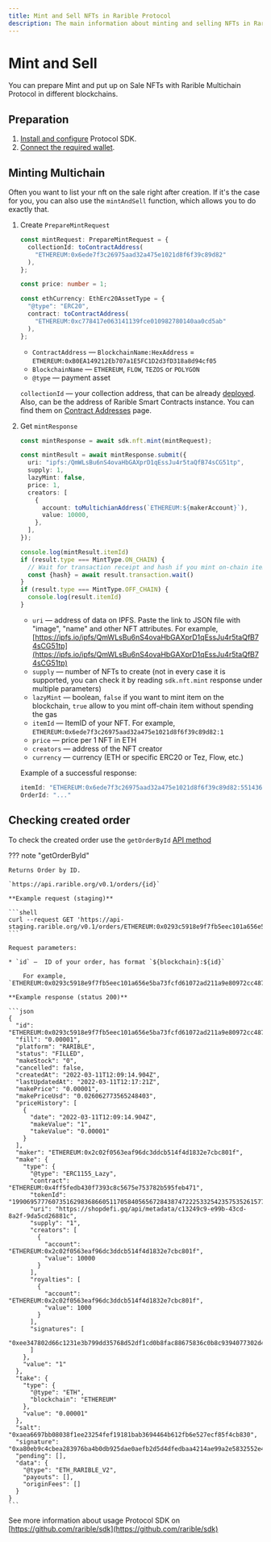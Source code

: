 ```yaml
---
title: Mint and Sell NFTs in Rarible Protocol
description: The main information about minting and selling NFTs in Rarible Multichain Protocol
---
```


# Mint and Sell

You can prepare Mint and put up on Sale NFTs with Rarible Multichain Protocol in different blockchains.

## Preparation

1. [Install and configure](https://docs.rarible.org/union-sdk/#installation) Protocol SDK.
2. [Connect the required wallet](https://docs.rarible.org/union-sdk/#metamask-integration-with-rarible).

## Minting Multichain

Often you want to list your nft on the sale right after creation. If it's the case for you, you can also use the `mintAndSell` function, which allows you to do exactly that.

1. Create `PrepareMintRequest`

    ```typescript
    const mintRequest: PrepareMintRequest = {
      collectionId: toContractAddress(
        "ETHEREUM:0x6ede7f3c26975aad32a475e1021d8f6f39c89d82"
      ),
    };
   
    const price: number = 1;
   
    const ethCurrency: EthErc20AssetType = {
      "@type": "ERC20",
      contract: toContractAddress(
        "ETHEREUM:0xc778417e063141139fce010982780140aa0cd5ab"
      ),
    };   
    ```

    * `ContractAddress` — `BlockchainName:HexAddress` = `ETHEREUM:0xB0EA149212Eb707a1E5FC1D2d3fD318a8d94cf05`
    * `BlockchainName` — `ETHEREUM`, `FLOW`, `TEZOS` or `POLYGON`
    * `@type` — payment asset

    `collectionId` — your collection address, that can be already [deployed](deploy-collection.md). Also, can be the address of Rarible Smart Contracts instance. You can find them on [Contract Addresses](contract-addresses.md) page.

2. Get `mintResponse`

    ```typescript
    const mintResponse = await sdk.nft.mint(mintRequest);
    
    const mintResult = await mintResponse.submit({
      uri: "ipfs:/QmWLsBu6nS4ovaHbGAXprD1qEssJu4r5taQfB74sCG51tp",
      supply: 1,
      lazyMint: false,
      price: 1,
      creators: [
        {
          account: toMultichianAddress(`ETHEREUM:${makerAccount}`),
          value: 10000,
        },
      ],   
    });
   
    console.log(mintResult.itemId)
    if (result.type === MintType.ON_CHAIN) {
      // Wait for transaction receipt and hash if you mint on-chain item, unnecessary if off-chain
      const {hash} = await result.transaction.wait()
    }
    if (result.type === MintType.OFF_CHAIN) {
      console.log(result.itemId)
    } 
    ```

    * `uri` — address of data on IPFS. Paste the link to JSON file with "image", "name" and other NFT attributes. For example, [https://ipfs.io/ipfs/QmWLsBu6nS4ovaHbGAXprD1qEssJu4r5taQfB74sCG51tp](https://ipfs.io/ipfs/QmWLsBu6nS4ovaHbGAXprD1qEssJu4r5taQfB74sCG51tp)
    * `supply` — number of NFTs to create (not in every case it is supported, you can check it by reading `sdk.nft.mint` response under multiple parameters)
    * `lazyMint` — boolean, `false` if you want to mint item on the blockchain, `true` allow to you mint off-chain item without spending the gas
    * `itemId` —  ItemID of your NFT. For example, `ETHEREUM:0x6ede7f3c26975aad32a475e1021d8f6f39c89d82:1`
    * `price` — price per 1 NFT in ETH
    * `creators` — address of the NFT creator
    * `currency` — currency (ETH or specific ERC20 or Tez, Flow, etc.)

    Example of a successful response:

    ```typescript
    itemId: "ETHEREUM:0x6ede7f3c26975aad32a475e1021d8f6f39c89d82:55143609719300586327244080327388661151936544170854464635146779205246455382047";
    OrderId: "..."
    ```

## Checking created order

To check the created order use the `getOrderById` [API method](https://api.rarible.org/v0.1/doc#operation/getOrderById)

??? note "getOrderById"

    Returns Order by ID.
    
    `https://api.rarible.org/v0.1/orders/{id}`
    
    **Example request (staging)**
    
    ```shell
    curl --request GET 'https://api-staging.rarible.org/v0.1/orders/ETHEREUM:0x0293c5918e9f7fb5eec101a656e5ba73fcfd61072ad211a9e80972cc487232ed'
    ```
    
    Request parameters:
    
    * `id` —  ID of your order, has format `${blockchain}:${id}`
    
        For example, `ETHEREUM:0x0293c5918e9f7fb5eec101a656e5ba73fcfd61072ad211a9e80972cc487232ed`
    
    **Example response (status 200)**

    ```json
    {
      "id": "ETHEREUM:0x0293c5918e9f7fb5eec101a656e5ba73fcfd61072ad211a9e80972cc487232ed",
      "fill": "0.00001",
      "platform": "RARIBLE",
      "status": "FILLED",
      "makeStock": "0",
      "cancelled": false,
      "createdAt": "2022-03-11T12:09:14.904Z",
      "lastUpdatedAt": "2022-03-11T12:17:21Z",
      "makePrice": "0.00001",
      "makePriceUsd": "0.026062773565248403",
      "priceHistory": [
        {
          "date": "2022-03-11T12:09:14.904Z",
          "makeValue": "1",
          "takeValue": "0.00001"
        }
      ],
      "maker": "ETHEREUM:0x2c02f0563eaf96dc3ddcb514f4d1832e7cbc801f",
      "make": {
        "type": {
          "@type": "ERC1155_Lazy",
          "contract": "ETHEREUM:0x4ff5fedb430f7393c8c5675e753782b595feb471",
          "tokenId": "19906957776073516298368660511705840565672843874722253325423575352615771308035",
          "uri": "https://shopdefi.gq/api/metadata/c13249c9-e99b-43cd-8a2f-9da5cd26881c",
          "supply": "1",
          "creators": [
            {
              "account": "ETHEREUM:0x2c02f0563eaf96dc3ddcb514f4d1832e7cbc801f",
              "value": 10000
            }
          ],
          "royalties": [
            {
              "account": "ETHEREUM:0x2c02f0563eaf96dc3ddcb514f4d1832e7cbc801f",
              "value": 1000
            }
          ],
          "signatures": [
              "0xee347802d66c1231e3b799dd35768d52df1cd0b8fac88675836c0b8c9394077302d45f29a1e1be7afcf7bd2a9e54cd235a8b632772228fb4cbd0ce013ac3cef71b"
          ]
        },
        "value": "1"
      },
      "take": {
        "type": {
          "@type": "ETH",
          "blockchain": "ETHEREUM"
        },
        "value": "0.00001"
      },
      "salt": "0xaea6697bb08038f1ee23254fef19181bab3694464b612fb6e527ecf85f4cb830",
      "signature": "0xa80eb9c4cbea283976ba4b0db925dae0aefb2d5d4dfedbaa4214ae99a2e5832552e41634ff998b558c258f8b8bd803681534c340029cd1478292ea3838d069791c",
      "pending": [],
      "data": {
        "@type": "ETH_RARIBLE_V2",
        "payouts": [],
        "originFees": []
      }
    }
    ```

See more information about usage Protocol SDK on [https://github.com/rarible/sdk](https://github.com/rarible/sdk)
